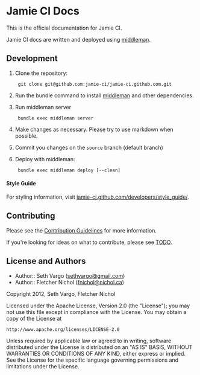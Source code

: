 Jamie CI Docs
=============
This is the official documentation for Jamie CI.

Jamie CI docs are written and deployed using [middleman](http://middlemanapp.com/).

Development
-----------
1. Clone the repository:

        git clone git@github.com:jamie-ci/jamie-ci.github.com.git

2. Run the bundle command to install [middleman](http://middlemanapp.com/) and other dependencies.

3. Run middleman server

        bundle exec middleman server

4. Make changes as necessary. Please try to use markdown when possible.

5. Commit you changes on the `source` branch (default branch)

6. Deploy with middleman:

        bundle exec middleman deploy [--clean]


#### Style Guide
For styling information, visit [jamie-ci.github.com/developers/style_guide/](http://jamie-ci.github.com/developers/style_guide/).

Contributing
------------
Please see the [Contribution Guidelines](https://github.com/jamie-ci/jamie-ci.github.com/blob/source/CONTRIBUTING.md) for more information.

If you're looking for ideas on what to contribute, please see [TODO](https://github.com/jamie-ci/jamie-ci.github.com/blob/source/TODO.md).

License and Authors
-------------------
- Author:: Seth Vargo (sethvargo@gmail.com)
- Author:: Fletcher Nichol (fnichol@nichol.ca)

Copyright 2012, Seth Vargo, Fletcher Nichol

Licensed under the Apache License, Version 2.0 (the "License");
you may not use this file except in compliance with the License.
You may obtain a copy of the License at

    http://www.apache.org/licenses/LICENSE-2.0

Unless required by applicable law or agreed to in writing, software
distributed under the License is distributed on an "AS IS" BASIS,
WITHOUT WARRANTIES OR CONDITIONS OF ANY KIND, either express or implied.
See the License for the specific language governing permissions and
limitations under the License.
